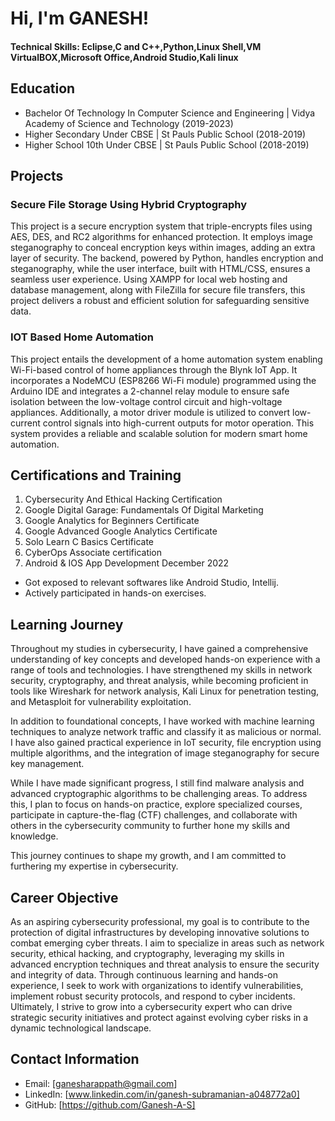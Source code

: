 # Hi, I'm GANESH!

#### Technical Skills: Eclipse,C and C++,Python,Linux Shell,VM VirtualBOX,Microsoft Office,Android Studio,Kali linux

## Education
- Bachelor Of Technology In Computer Science and Engineering | Vidya Academy of Science and Technology (2019-2023)								       		
- Higher Secondary Under CBSE | St Pauls Public School (2018-2019)	 			        		
- Higher School 10th Under CBSE | St Pauls Public School (2018-2019)

## Projects
### Secure File Storage Using Hybrid Cryptography 

This project is a secure encryption system that triple-encrypts files using AES, DES, and RC2 algorithms for enhanced protection. It employs image steganography to conceal encryption keys within images, adding an extra layer of security. The backend, powered by Python, handles encryption and steganography, while the user interface, built with HTML/CSS, ensures a seamless user experience. Using XAMPP for local web hosting and database management, along with FileZilla for secure file transfers, this project delivers a robust and efficient solution for safeguarding sensitive data.

### IOT Based Home Automation

This project entails the development of a home automation system enabling Wi-Fi-based control of home appliances through the Blynk IoT App. It incorporates a NodeMCU (ESP8266 Wi-Fi module) programmed using the Arduino IDE and integrates a 2-channel relay module to ensure safe isolation between the low-voltage control circuit and high-voltage appliances. Additionally, a motor driver module is utilized to convert low-current control signals into high-current outputs for motor operation. This system provides a reliable and scalable solution for modern smart home automation.

## Certifications and Training
1. Cybersecurity And Ethical Hacking Certification
2. Google Digital Garage: Fundamentals Of Digital Marketing
3. Google Analytics for Beginners Certificate
4. Google Advanced Google Analytics Certificate
5. Solo Learn C Basics Certificate
6. CyberOps Associate certification
7. Android & IOS App Development December 2022
- Got exposed to relevant softwares like Android Studio, Intellij.
- Actively participated in hands-on exercises.

## Learning Journey
Throughout my studies in cybersecurity, I have gained a comprehensive understanding of key concepts and developed hands-on experience with a range of tools and technologies. I have strengthened my skills in network security, cryptography, and threat analysis, while becoming proficient in tools like Wireshark for network analysis, Kali Linux for penetration testing, and Metasploit for vulnerability exploitation.

In addition to foundational concepts, I have worked with machine learning techniques to analyze network traffic and classify it as malicious or normal. I have also gained practical experience in IoT security, file encryption using multiple algorithms, and the integration of image steganography for secure key management.

While I have made significant progress, I still find malware analysis and advanced cryptographic algorithms to be challenging areas. To address this, I plan to focus on hands-on practice, explore specialized courses, participate in capture-the-flag (CTF) challenges, and collaborate with others in the cybersecurity community to further hone my skills and knowledge.

This journey continues to shape my growth, and I am committed to furthering my expertise in cybersecurity.

 ## Career Objective
 As an aspiring cybersecurity professional, my goal is to contribute to the protection of digital infrastructures by developing innovative solutions to combat emerging cyber threats. I aim to specialize in areas such as network security, ethical hacking, and cryptography, leveraging my skills in advanced encryption techniques and threat analysis to ensure the security and integrity of data. Through continuous learning and hands-on experience, I seek to work with organizations to identify vulnerabilities, implement robust security protocols, and respond to cyber incidents. Ultimately, I strive to grow into a cybersecurity expert who can drive strategic security initiatives and protect against evolving cyber risks in a dynamic technological landscape.

## Contact Information
- Email: [ganesharappath@gmail.com]
- LinkedIn: [www.linkedin.com/in/ganesh-subramanian-a048772a0]
- GitHub: [https://github.com/Ganesh-A-S]
